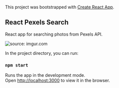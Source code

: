 This project was bootstrapped with [Create React App](https://github.com/facebook/create-react-app).

## React Pexels Search

React app for searching photos from Pexels API.

<img src="https://i.imgur.com/UWkd1jx.png" title="source: imgur.com" />

In the project directory, you can run:

### `npm start`

Runs the app in the development mode.<br>
Open [http://localhost:3000](http://localhost:3000) to view it in the browser.



